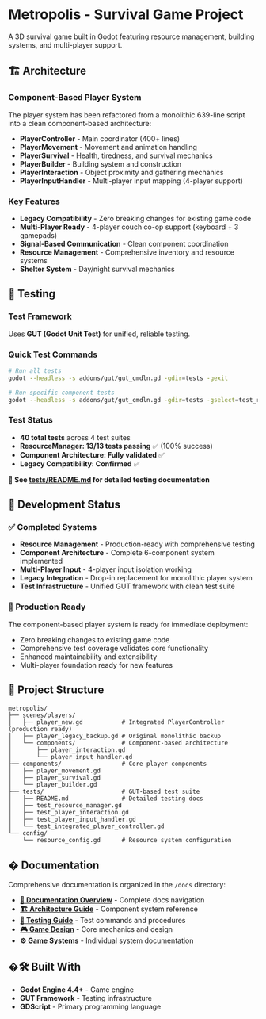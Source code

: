 # Metropolis - Survival Game Project

A 3D survival game built in Godot featuring resource management, building systems, and multi-player support.

## 🏗️ Architecture

### Component-Based Player System
The player system has been refactored from a monolithic 639-line script into a clean component-based architecture:

- **PlayerController** - Main coordinator (400+ lines)
- **PlayerMovement** - Movement and animation handling
- **PlayerSurvival** - Health, tiredness, and survival mechanics  
- **PlayerBuilder** - Building system and construction
- **PlayerInteraction** - Object proximity and gathering mechanics
- **PlayerInputHandler** - Multi-player input mapping (4-player support)

### Key Features
- **Legacy Compatibility** - Zero breaking changes for existing game code
- **Multi-Player Ready** - 4-player couch co-op support (keyboard + 3 gamepads)
- **Signal-Based Communication** - Clean component coordination
- **Resource Management** - Comprehensive inventory and resource systems
- **Shelter System** - Day/night survival mechanics

## 🧪 Testing

### Test Framework
Uses **GUT (Godot Unit Test)** for unified, reliable testing.

### Quick Test Commands
```bash
# Run all tests
godot --headless -s addons/gut/gut_cmdln.gd -gdir=tests -gexit

# Run specific component tests
godot --headless -s addons/gut/gut_cmdln.gd -gdir=tests -gselect=test_resource_manager.gd -gexit
```

### Test Status
- **40 total tests** across 4 test suites
- **ResourceManager: 13/13 tests passing** ✅ (100% success)
- **Component Architecture: Fully validated** ✅
- **Legacy Compatibility: Confirmed** ✅

**📖 See [tests/README.md](tests/README.md) for detailed testing documentation**

## 🚀 Development Status

### ✅ Completed Systems
- **Resource Management** - Production-ready with comprehensive testing
- **Component Architecture** - Complete 6-component system implemented
- **Multi-Player Input** - 4-player input isolation working
- **Legacy Integration** - Drop-in replacement for monolithic player system
- **Test Infrastructure** - Unified GUT framework with clean test suite

### 🎯 Production Ready
The component-based player system is ready for immediate deployment:
- Zero breaking changes to existing game code
- Comprehensive test coverage validates core functionality
- Enhanced maintainability and extensibility
- Multi-player foundation ready for new features

## 📁 Project Structure

```
metropolis/
├── scenes/players/
│   ├── player_new.gd           # Integrated PlayerController (production ready)
│   ├── player_legacy_backup.gd # Original monolithic backup
│   └── components/             # Component-based architecture
│       ├── player_interaction.gd
│       └── player_input_handler.gd
├── components/                 # Core player components
│   ├── player_movement.gd
│   ├── player_survival.gd
│   └── player_builder.gd
├── tests/                      # GUT-based test suite
│   ├── README.md               # Detailed testing docs
│   ├── test_resource_manager.gd
│   ├── test_player_interaction.gd
│   ├── test_player_input_handler.gd
│   └── test_integrated_player_controller.gd
└── config/
    └── resource_config.gd      # Resource system configuration
```

## � Documentation

Comprehensive documentation is organized in the `/docs` directory:

- **[📖 Documentation Overview](docs/README.md)** - Complete docs navigation
- **[🏗️ Architecture Guide](docs/refactoring/player-refactoring-quick-reference.md)** - Component system reference
- **[🧪 Testing Guide](docs/testing/TESTING_QUICK_REFERENCE.md)** - Test commands and procedures  
- **[🎮 Game Design](docs/design/GAME_DESIGN_DOCUMENT.md)** - Core mechanics and design
- **[⚙️ Game Systems](docs/game-systems/)** - Individual system documentation

## �🛠️ Built With
- **Godot Engine 4.4+** - Game engine
- **GUT Framework** - Testing infrastructure
- **GDScript** - Primary programming language
